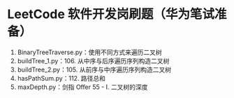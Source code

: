 # LeetCode 软件开发岗刷题（华为笔试准备）
1. BinaryTreeTraverse.py：使用不同方式来遍历二叉树
2. buildTree_1.py：106. 从中序与后序遍历序列构造二叉树
3. buildTree_2.py：105. 从前序与中序遍历序列构造二叉树
4. hasPathSum.py：112. 路径总和
5. maxDepth.py：剑指 Offer 55 - I. 二叉树的深度